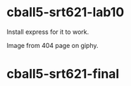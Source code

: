 # cball5-srt621-lab10

Install express for it to work.

Image from 404 page on giphy.

# cball5-srt621-final
